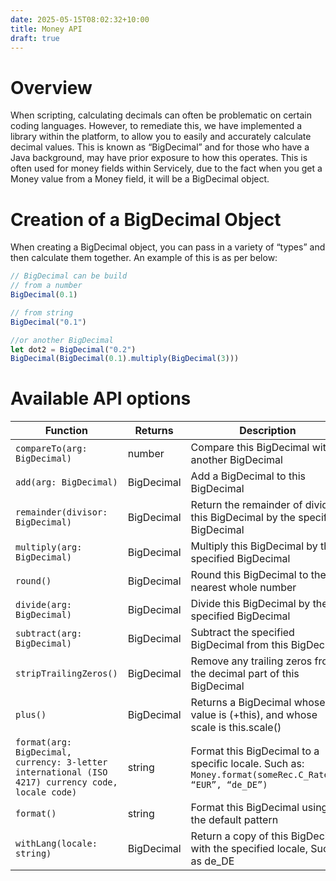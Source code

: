 ```yaml
---
date: 2025-05-15T08:02:32+10:00
title: Money API
draft: true
---
```

# Overview


When scripting, calculating decimals can often be problematic on certain coding languages.  However, to remediate this, we have implemented a library within the platform, to allow you to easily and accurately calculate decimal values.  This is known as “BigDecimal” and for those who have a Java background, may have prior exposure to how this operates.  This is often used for money fields within Servicely, due to the fact when you get a Money value from a Money field, it will be a BigDecimal object.


# Creation of a BigDecimal Object


When creating a BigDecimal object, you can pass in a variety of “types” and then calculate them together.  An example of this is as per below:


```javascript
// BigDecimal can be build
// from a number
BigDecimal(0.1)

// from string
BigDecimal("0.1")

//or another BigDecimal
let dot2 = BigDecimal("0.2")
BigDecimal(BigDecimal(0.1).multiply(BigDecimal(3)))
```


# Available API options


| Function                                                                                              | Returns    | Description                                                                                                |
| ----------------------------------------------------------------------------------------------------- | ---------- | ---------------------------------------------------------------------------------------------------------- |
| ```compareTo(arg: BigDecimal)```                                                                      | number     | Compare this BigDecimal with another BigDecimal                                                            |
| ```add(arg: BigDecimal)```                                                                            | BigDecimal | Add a BigDecimal to this BigDecimal                                                                        |
| ```remainder(divisor: BigDecimal)```                                                                  | BigDecimal | Return the remainder of dividing this BigDecimal by the specified BigDecimal                               |
| ```multiply(arg: BigDecimal)```                                                                       | BigDecimal | Multiply this BigDecimal by the specified BigDecimal                                                       |
| ```round()```                                                                                         | BigDecimal | Round this BigDecimal to the nearest whole number                                                          |
| ```divide(arg: BigDecimal)```                                                                         | BigDecimal | Divide this BigDecimal by the specified BigDecimal                                                         |
| ```subtract(arg: BigDecimal)```                                                                       | BigDecimal | Subtract the specified BigDecimal from this BigDecimal                                                     |
| ```stripTrailingZeros()```                                                                            | BigDecimal | Remove any trailing zeros from the decimal part of this BigDecimal                                         |
| ```plus()```                                                                                          | BigDecimal | Returns a BigDecimal whose value is (+this), and whose scale is this.scale()                               |
| ```format(arg: BigDecimal, currency: 3-letter international (ISO 4217) currency code, locale code)``` | string     | Format this BigDecimal to a specific locale. Such as: ```Money.format(someRec.C_Rate(), “EUR”, “de_DE”)``` |
| ```format()```                                                                                        | string     | Format this BigDecimal using the default pattern                                                           |
| ```withLang(locale: string)```                                                                        | BigDecimal | Return a copy of this BigDecimal with the specified locale, Such as de_DE                                  |


